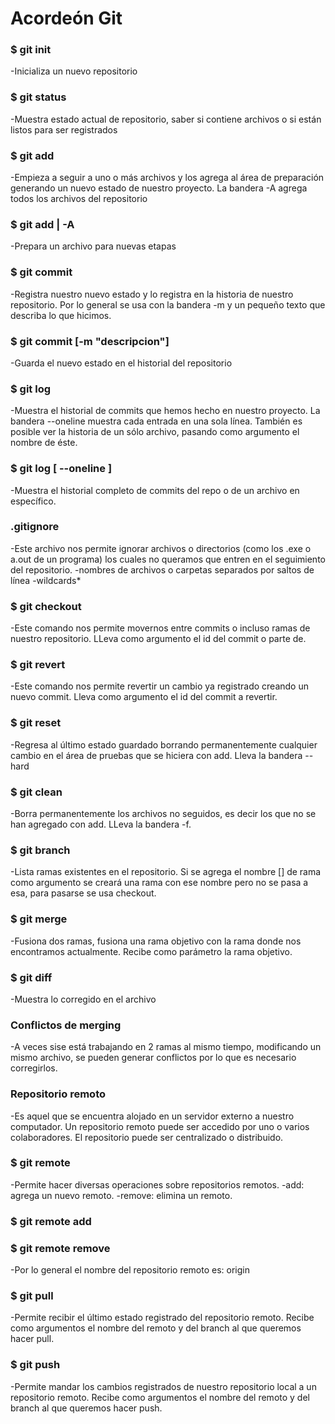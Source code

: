 # Acordeón Git

### $ git init 
-Inicializa un nuevo repositorio

### $ git status
-Muestra estado actual de repositorio, saber si contiene archivos o si están listos para ser registrados

### $ git add
-Empieza a seguir a uno o más archivos y los agrega al área de preparación generando un nuevo estado de nuestro proyecto. La bandera -A agrega todos los archivos del repositorio

### $ git add <archivo> | -A
-Prepara un archivo para nuevas etapas

### $ git commit
-Registra nuestro nuevo estado y lo registra en la historia de nuestro repositorio. Por lo general se usa con la bandera -m y un pequeño texto que describa lo que hicimos.

### $ git commit [-m "descripcion"]
-Guarda el nuevo estado en el historial del repositorio

### $ git log
-Muestra el historial de commits que hemos hecho en nuestro proyecto. La bandera --oneline muestra cada entrada en una sola línea. También es posible ver la historia de un sólo archivo, pasando como argumento el nombre de éste.

### $ git log [ --oneline <archivo>]
-Muestra el historial completo de commits del repo o de un archivo en específico.

### .gitignore
-Este archivo nos permite ignorar archivos o directorios (como los .exe o a.out de un programa) los cuales no queramos que entren en el seguimiento del repositorio.    -nombres de archivos o carpetas separados por saltos de línea    -wildcards*

### $ git checkout
-Este comando nos permite movernos entre commits o incluso ramas de nuestro repositorio. LLeva como argumento el id del commit o parte de.

### $ git revert
-Este comando nos permite revertir un cambio ya registrado creando un nuevo commit. Lleva como argumento el id del commit a revertir.

### $ git reset
-Regresa al último estado guardado borrando permanentemente cualquier cambio en el área de pruebas que se hiciera con add. Lleva la bandera --hard

### $ git clean
-Borra permanentemente los archivos no seguidos, es decir los que no se han agregado con add. LLeva la bandera -f.

### $ git branch
-Lista ramas existentes en el repositorio. Si se agrega el nombre [<nombre>]
de rama como argumento se creará una rama con ese nombre pero no se pasa a esa, para pasarse se usa checkout.

### $ git merge
-Fusiona dos ramas, fusiona una rama objetivo con la rama donde nos encontramos actualmente. Recibe como parámetro la rama objetivo.

### $ git diff
-Muestra lo corregido en el archivo

### Conflictos de merging
-A veces sise está trabajando en 2 ramas al mismo tiempo, modificando un mismo archivo, se pueden generar conflictos  por lo que es necesario corregirlos.

### Repositorio remoto
-Es aquel que se encuentra alojado en un servidor externo a nuestro computador. Un repositorio remoto puede ser accedido por uno o varios colaboradores. El repositorio puede ser centralizado o distribuido.

### $ git remote
-Permite hacer diversas operaciones sobre repositorios remotos. -add: agrega un nuevo remoto. -remove: elimina un remoto.

### $ git remote add <nombre> <url>
### $ git remote remove <nombre>

-Por lo general el nombre del repositorio remoto es: origin

### $ git pull
-Permite recibir el último estado registrado del repositorio remoto. Recibe como argumentos el nombre del remoto y del branch al que queremos hacer pull.

### $ git push
-Permite mandar los cambios registrados de nuestro repositorio local a un repositorio remoto. Recibe como argumentos el nombre del remoto y del branch al que queremos hacer push.



